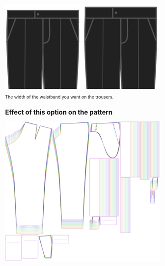 ![Waistband width](waistbandwidth.svg)

The width of the waistband you want on the trousers.

## Effect of this option on the pattern

![This image shows the effect of this option by superimposing several variants that have a different value for this option](theo_waistbandwidth_sample.svg "Effect of this option on the pattern")
